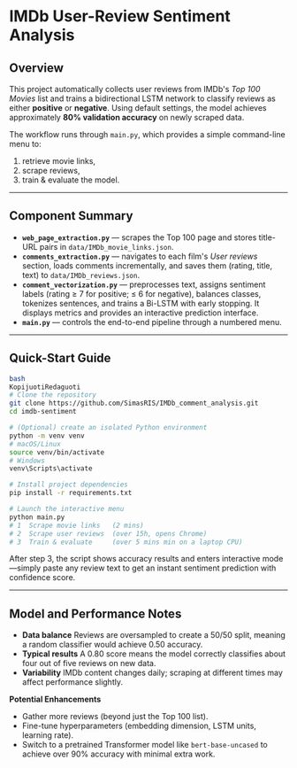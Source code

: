 # IMDb User-Review Sentiment Analysis

## Overview

This project automatically collects user reviews from IMDb's *Top 100 Movies* list and trains a bidirectional LSTM network to classify reviews as either **positive** or **negative**. Using default settings, the model achieves approximately **80% validation accuracy** on newly scraped data.

The workflow runs through `main.py`, which provides a simple command-line menu to:

1. retrieve movie links,
2. scrape reviews,
3. train & evaluate the model.

---

## Component Summary

- **`web_page_extraction.py`** — scrapes the Top 100 page and stores title-URL pairs in `data/IMDb_movie_links.json`.
- **`comments_extraction.py`** — navigates to each film's *User reviews* section, loads comments incrementally, and saves them (rating, title, text) to `data/IMDb_reviews.json`.
- **`comment_vectorization.py`** — preprocesses text, assigns sentiment labels (rating ≥ 7 for positive; ≤ 6 for negative), balances classes, tokenizes sentences, and trains a Bi-LSTM with early stopping. It displays metrics and provides an interactive prediction interface.
- **`main.py`** — controls the end-to-end pipeline through a numbered menu.

---

## Quick-Start Guide

```bash
bash
KopijuotiRedaguoti
# Clone the repository
git clone https://github.com/SimasRIS/IMDb_comment_analysis.git
cd imdb-sentiment

# (Optional) create an isolated Python environment
python -m venv venv
# macOS/Linux
source venv/bin/activate
# Windows
venv\Scripts\activate

# Install project dependencies
pip install -r requirements.txt

# Launch the interactive menu
python main.py
# 1  Scrape movie links   (2 mins)
# 2  Scrape user reviews  (over 15h, opens Chrome)
# 3  Train & evaluate     (over 5 mins min on a laptop CPU)

```

After step 3, the script shows accuracy results and enters interactive mode—simply paste any review text to get an instant sentiment prediction with confidence score.

---

## Model and Performance Notes

- **Data balance** Reviews are oversampled to create a 50/50 split, meaning a random classifier would achieve 0.50 accuracy.
- **Typical results** A 0.80 score means the model correctly classifies about four out of five reviews on new data.
- **Variability** IMDb content changes daily; scraping at different times may affect performance slightly.

**Potential Enhancements**

- Gather more reviews (beyond just the Top 100 list).
- Fine-tune hyperparameters (embedding dimension, LSTM units, learning rate).
- Switch to a pretrained Transformer model like `bert-base-uncased` to achieve over 90% accuracy with minimal extra work.